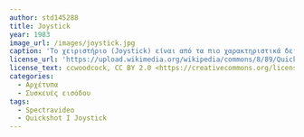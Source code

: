```yaml
---
author: std145288
title: Joystick
year: 1983
image_url: /images/joystick.jpg
caption: 'Το χειριστήριο (Joystick) είναι από τα πιο χαρακτηριστικά δείγματα διάδρασης. Αποτελεί συσκευή εισόδου δεδομένων γωνίας, διεύθυνσης και διάρκειας (ανάλογα με την πίεση που ασκείται στην επιθυμητή κατεύθυνση), προκειμένου ο χρήστης να χειριστεί ένα βιντεοπαιχνίδι ενώ με παρόμοιου τύπου χειριστήρια ελέγχεται πληθώρα τύπων μηχανημάτων. Ο συγκεκριμένος τύπος Joystick ήταν ιδιαίτερα δημοφιλής τις δεκαετίες του 1980 και του 1990 για τον χειρισμό βιντεοπαιχνιδιών.'
license_url: 'https://upload.wikimedia.org/wikipedia/commons/8/89/Quickshot_joystick_%287099657615%29.jpg'
license_text: ccwoodcock, CC BY 2.0 <https://creativecommons.org/licenses/by/2.0>, via Wikimedia Commons
categories:
  - Αρχέτυπα 
  - Συσκευές εισόδου
tags:
  - Spectravideo
  - Quickshot I Joystick
---
```

